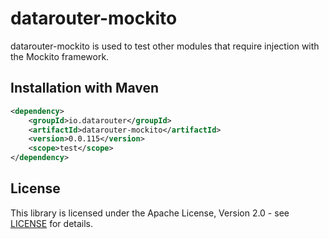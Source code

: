 # datarouter-mockito

datarouter-mockito is used to test other modules that require injection with the Mockito framework.

## Installation with Maven

```xml
<dependency>
	<groupId>io.datarouter</groupId>
	<artifactId>datarouter-mockito</artifactId>
	<version>0.0.115</version>
	<scope>test</scope>
</dependency>
```

## License

This library is licensed under the Apache License, Version 2.0 - see [LICENSE](../LICENSE) for details.
